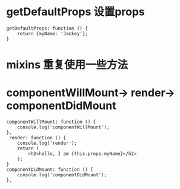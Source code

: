 # getDefaultProps 设置props

```
getDefaultProps: function () {
    return {myName: 'Jackey'};
}
```

# mixins 重复使用一些方法

# componentWillMount-> render-> componentDidMount
```
componentWillMount: function () {
    console.log('componentWillMount');
},
 render: function () {
    console.log('render');
    return (
        <h2>hello, I am {this.props.myName}</h2>
    );
}
componentDidMount: function () {
    console.log('componentDidMount');
},

```